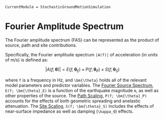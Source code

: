 ```@meta
CurrentModule = StochasticGroundMotionSimulation
```

# Fourier Amplitude Spectrum
The Fourier amplitude spectrum (FAS) can be represented as the product of source, path and site contributions.

Specifically, the Fourier amplitude spectrum ``|A(f)|`` of acceleration (in units of m/s) is defined as:

```math
|A(f; \bm{\theta})| = E(f; \bm{\theta}_E)\times P(f; \bm{\theta}_P) \times S(f; \bm{\theta}_S)
```

where ``f`` is a frequency in Hz, and ``\bm{\theta}`` holds all of the relevant model parameters and predictor variables.
The [Fourier Source Spectrum](@ref), ``E(f; \bm{\theta}_E)`` is a function of the earthquake magnitude ``m``, as well as other properties of the source.
The [Path Scaling](@ref), ``P(f; \bm{\theta}_P)`` accounts for the effects of both geometric spreading and anelastic attenuation.
The [Site Scaling](@ref), ``S(f; \bm{\theta}_S)`` includes the effects of near-surface impedance as well as damping (``\kappa_0``) effects.
